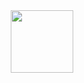 <div id="header" align="center">
  <img src="[[https://media.giphy.com/media/M9gbBd9nbDrOTu1Mqx/giphy.gif](https://media.giphy.com/media/nGMnDqebzDcfm/giphy.gif)](https://media.giphy.com/media/nGMnDqebzDcfm/giphy.gif)https://media.giphy.com/media/nGMnDqebzDcfm/giphy.gif" width="100"/>
</div>
